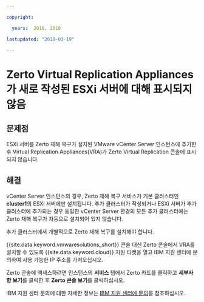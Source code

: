 ```yaml
---

copyright:

  years:  2016, 2018

lastupdated: "2018-03-19"

---
```


# Zerto Virtual Replication Appliances가 새로 작성된 ESXi 서버에 대해 표시되지 않음

## 문제점
ESXi 서버를 Zerto 재해 복구가 설치된 VMware vCenter Server 인스턴스에 추가한 후 Virtual Replication Appliances(VRA)가 Zerto Virtual Replication 콘솔에 표시되지 않습니다.

## 해결
vCenter Server 인스턴스의 경우, Zerto 재해 복구 서비스가 기본 클러스터인 **cluster1**의 ESXi 서버에만 설치됩니다. 추가 클러스터가 작성되거나 ESXi 서버가 추가 클러스터에 추가되는 경우 동일한 vCenter Server 환경의 모든 추가 클러스터에는 Zerto 재해 복구가 자동으로 설치되어 있지 않습니다.

추가 클러스터에서 개별적으로 Zerto 재해 복구를 설치해야 합니다.

{{site.data.keyword.vmwaresolutions_short}} 콘솔 대신 Zerto 콘솔에서 VRA를 설치할 수 있도록 {{site.data.keyword.cloud}} 지원 티켓을 열고 IBM 지원 센터에 문의하여 사용 가능한 IP 주소를 가져오십시오.

Zerto 콘솔에 액세스하려면 인스턴스의 **서비스** 탭에서 Zerto 카드를 클릭하고 **세부사항 보기**를 클릭한 후 **Zerto 콘솔 보기**를 클릭하십시오.

IBM 지원 센터 문의에 대한 자세한 정보는 [IBM 지원 센터에 문의](trbl_support.html)를 참조하십시오.
